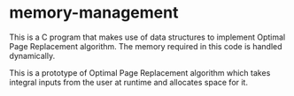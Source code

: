 memory-management
=================

This is a C program that makes use of data structures to implement Optimal Page Replacement algorithm. The memory required in this code is handled dynamically.

This is a prototype of Optimal Page Replacement algorithm which takes integral inputs from the user at runtime and allocates space for it.
